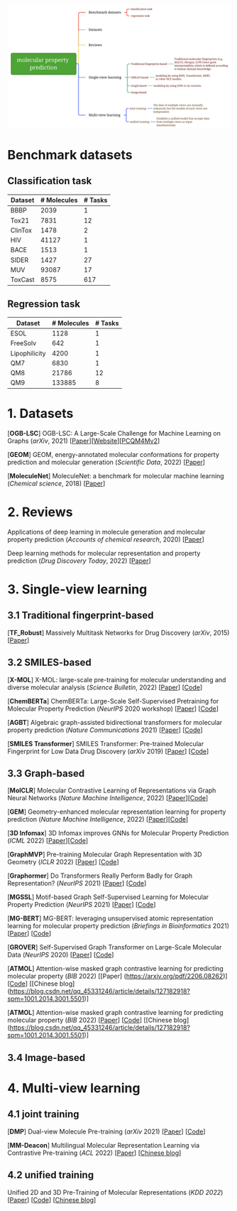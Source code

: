 ![Alt](./mindmap-mpp.png)



# Benchmark datasets

## Classification task

| Dataset | # Molecules | # Tasks |
| ------- | ----------- | ------- |
| BBBP    | 2039        | 1       |
| Tox21   | 7831        | 12      |
| ClinTox | 1478        | 2       |
| HIV     | 41127       | 1       |
| BACE    | 1513        | 1       |
| SIDER   | 1427        | 27      |
| MUV     | 93087       | 17      |
| ToxCast | 8575        | 617     |

## Regression task

| Dataset       | # Molecules | # Tasks |
| ------------- | ----------- | ------- |
| ESOL          | 1128        | 1       |
| FreeSolv      | 642         | 1       |
| Lipophilicity | 4200        | 1       |
| QM7           | 6830        | 1       |
| QM8           | 21786       | 12      |
| QM9           | 133885      | 8       |



# 1. Datasets

[**OGB-LSC**] OGB-LSC: A Large-Scale Challenge for Machine Learning on Graphs (*arXiv*, 2021) \[[Paper](https://arxiv.org/abs/2103.09430)]\[[Website](https://ogb.stanford.edu/docs/lsc/)]\[[PCQM4Mv2](https://ogb.stanford.edu/docs/lsc/pcqm4mv2/#dataset)]

[**GEOM**] GEOM, energy-annotated molecular conformations for property prediction and molecular generation (*Scientific Data*, 2022) \[[Paper](https://www.nature.com/articles/s41597-022-01288-4)]

[**MoleculeNet**] MoleculeNet: a benchmark for molecular machine learning (*Chemical science*, 2018) \[[Paper](https://pubs.rsc.org/en/content/articlehtml/2018/sc/c7sc02664a)]



# 2. Reviews

Applications of deep learning in molecule generation and molecular property prediction (*Accounts of chemical research*, 2020) \[[Paper](https://pubs.acs.org/doi/full/10.1021/acs.accounts.0c00699?casa_token=He80jSXBH1EAAAAA%3AIS84emvMhUFXx4Q-Klpfi1WxJBWDL_4UvzqnmjeOCSrO9mWxcFRLzdaSZ0Y4iLm3A4IqQFKT1bAyCo7O)]

Deep learning methods for molecular representation and property prediction (*Drug Discovery Today*, 2022) \[[Paper](https://www.sciencedirect.com/science/article/abs/pii/S135964462200366X?via%3Dihub)]



# 3. Single-view learning

## 3.1 Traditional fingerprint-based

[**TF_Robust**] Massively Multitask Networks for Drug Discovery (*arXiv*, 2015) \[[Paper](https://arxiv.org/abs/1502.02072)]



## 3.2 SMILES-based

[**X-MOL**] X-MOL: large-scale pre-training for molecular understanding and diverse molecular analysis (*Science Bulletin*, 2022) \[[Paper](https://www.sciencedirect.com/science/article/pii/S2095927322000445)] \[[Code](https://github.com/bm2-lab/X-MOL)\]

[**ChemBERTa**] ChemBERTa: Large-Scale Self-Supervised Pretraining for Molecular Property Prediction (*NeurIPS* 2020 workshop) \[[Paper](https://arxiv.org/abs/2010.09885)] \[[Code](https://github.com/HyunSeobKim/CHEM-BERT)\]

[**AGBT**] Algebraic graph-assisted bidirectional transformers for molecular property prediction (*Nature Communications* 2021) \[[Paper](https://proceedings.neurips.cc/paper/2020/hash/94aef38441efa3380a3bed3faf1f9d5d-Abstract.html)] \[[Code](https://github.com/ChenDdon/AGBTcode)\]

[**SMILES Transformer**] SMILES Transformer: Pre-trained Molecular Fingerprint for Low Data Drug Discovery (*arXiv* 2019) \[[Paper](https://arxiv.org/abs/1911.04738)] \[[Code](https://github.com/DSPsleeporg/smiles-transformer)\]



## 3.3 Graph-based

[**MolCLR**] Molecular Contrastive Learning of Representations via Graph Neural Networks (*Nature Machine Intelligence*, 2022) [[Paper](https://www.nature.com/articles/s42256-022-00447-x)]\[[Code](https://github.com/yuyangw/MolCLR)]

[**GEM**] Geometry-enhanced molecular representation learning for property prediction (*Nature Machine Intelligence*, 2022) [[Paper](https://www.nature.com/articles/s42256-021-00438-4)]\[[Code](https://github.com/PaddlePaddle/PaddleHelix/tree/dev/apps/pretrained_compound/ChemRL/GEM)]

[**3D Infomax**] 3D Infomax improves GNNs for Molecular Property Prediction (*ICML* 2022) [[Paper](https://proceedings.mlr.press/v162/stark22a.html)]\[[Code](https://github.com/hannesstark/3dinfomax)]

[**GraphMVP**] Pre-training Molecular Graph Representation with 3D Geometry (*ICLR* 2022) \[[Paper](https://openreview.net/forum?id=xQUe1pOKPam)] \[[Code](https://github.com/chao1224/GraphMVP)\]

[**Graphormer**] Do Transformers Really Perform Badly for Graph Representation? (*NeurIPS* 2021) \[[Paper](https://proceedings.neurips.cc/paper/2021/hash/f1c1592588411002af340cbaedd6fc33-Abstract.html)] \[[Code](https://github.com/microsoft/Graphormer)\]

[**MGSSL**] Motif-based Graph Self-Supervised Learning for Molecular Property Prediction (*NeurIPS* 2021) \[[Paper](https://proceedings.neurips.cc/paper/2021/hash/85267d349a5e647ff0a9edcb5ffd1e02-Abstract.html)] \[[Code](https://github.com/zaixizhang/MGSSL)\]

[**MG-BERT**] MG-BERT: leveraging unsupervised atomic representation learning for molecular property prediction (*Briefings in Bioinformatics* 2021) \[[Paper](https://academic.oup.com/bib/article/22/6/bbab152/6265201)] \[[Code](https://github.com/zhang-xuan1314/Molecular-graph-BERT)\]

[**GROVER**] Self-Supervised Graph Transformer on Large-Scale Molecular Data (*NeurIPS* 2020) \[[Paper](https://proceedings.neurips.cc/paper/2020/hash/94aef38441efa3380a3bed3faf1f9d5d-Abstract.html)] \[[Code](https://github.com/tencent-ailab/grover)\]

[**ATMOL**] Attention-wise masked graph contrastive learning for predicting molecular property (*BIB* 2022) \[[Paper] (https://arxiv.org/pdf/2206.08262)] \[[Code](https://github.com/moen-hyb/ATMOL)\] \[[Chinese blog] (https://blog.csdn.net/qq_45331246/article/details/127182918?spm=1001.2014.3001.5501)]

[**ATMOL**] Attention-wise masked graph contrastive learning for predicting molecular property (*BIB* 2022) \[[Paper](https://arxiv.org/pdf/2206.08262)] \[[Code](https://github.com/moen-hyb/ATMOL)\] \[[Chinese blog] (https://blog.csdn.net/qq_45331246/article/details/127182918?spm=1001.2014.3001.5501)]



## 3.4 Image-based





# 4. Multi-view learning

## 4.1 joint training

[**DMP**] Dual-view Molecule Pre-training (*arXiv* 2021) \[[Paper](https://arxiv.org/abs/2106.10234)] \[[Code](https://github.com/microsoft/DVMP)\]

[**MM-Deacon**] Multilingual Molecular Representation Learning via Contrastive Pre-training (*ACL* 2022) \[[Paper](https://arxiv.org/abs/2109.08830)] \[[Chinese blog](https://blog.csdn.net/qq_45331246/article/details/127193173?spm=1001.2014.3001.5501)]



## 4.2 unified training

Unified 2D and 3D Pre-Training of Molecular Representations (*KDD 2022*) \[[Paper](https://arxiv.org/abs/2207.08806)] \[[Code](https://github.com/teslacool/UnifiedMolPretrain)\] \[[Chinese blog](https://zhuanlan.zhihu.com/p/544133918)]



